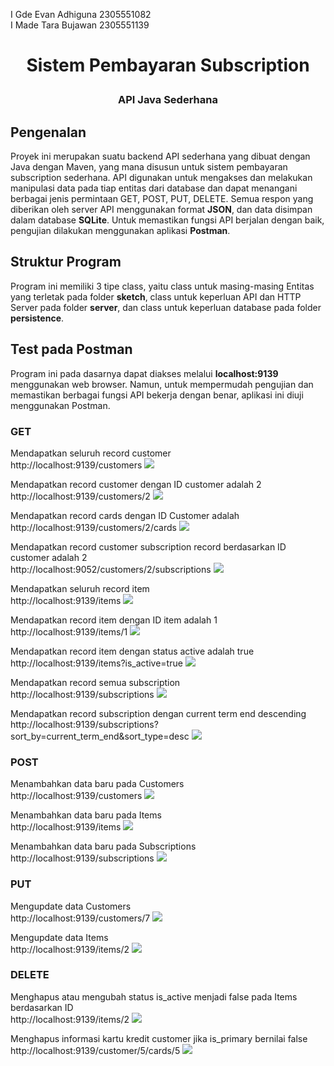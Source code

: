 I Gde Evan Adhiguna  2305551082 <br>
I Made Tara Bujawan  2305551139 <br>

# <p align="center">**Sistem Pembayaran Subscription**<p>
### <p align="center">API Java Sederhana</p>

## Pengenalan
Proyek ini merupakan suatu backend API sederhana yang dibuat dengan Java dengan Maven, yang mana disusun untuk sistem pembayaran subscription sederhana. API digunakan untuk mengakses dan melakukan manipulasi data pada tiap entitas dari database dan dapat menangani berbagai jenis permintaan GET, POST, PUT, DELETE. Semua respon yang diberikan oleh server API menggunakan format **JSON**, dan data disimpan dalam database **SQLite**. Untuk memastikan fungsi API berjalan dengan baik, pengujian dilakukan menggunakan aplikasi **Postman**.

## Struktur Program
Program ini memiliki 3 tipe class, yaitu class untuk masing-masing Entitas yang terletak pada folder **sketch**, class untuk keperluan API dan HTTP Server pada folder **server**, dan class untuk keperluan database pada folder **persistence**.

## Test pada Postman
Program ini pada dasarnya dapat diakses melalui **localhost:9139** menggunakan web browser. Namun, untuk mempermudah pengujian dan memastikan berbagai fungsi API bekerja dengan benar, aplikasi ini diuji menggunakan Postman. 

### GET
Mendapatkan seluruh record customer </br>
http://localhost:9139/customers
<img src = "Image/getCustomer.jpeg">

Mendapatkan record customer dengan ID customer adalah 2 </br>
http://localhost:9139/customers/2
<img src = "Image/getCustomerId.jpeg">

Mendapatkan record cards dengan ID Customer adalah </br>
http://localhost:9139/customers/2/cards
<img src = "Image/getCustomersIdCards.jpeg">

Mendapatkan record customer subscription record berdasarkan ID customer adalah 2 </br>
http://localhost:9052/customers/2/subscriptions
<img src = "Image/GETCustomerIdSubs.jpeg">

Mendapatkan seluruh record item </br>
http://localhost:9139/items
<img src = "Image/GETitems.jpeg">

Mendapatkan record item dengan ID item adalah 1 </br>
http://localhost:9139/items/1
<img src = "Image/GETitems_id.jpeg">

Mendapatkan record item dengan status active adalah true </br>
http://localhost:9139/items?is_active=true
<img src = "Image/GETitemsis_active=true.jpeg">

Mendapatkan record semua subscription </br>
http://localhost:9139/subscriptions
<img src = "Image/GETsubscriptions.jpeg">

Mendapatkan record subscription dengan current term end descending </br>
http://localhost:9139/subscriptions?sort_by=current_term_end&sort_type=desc
<img src = "Image/GETsubscriptionsdesc.jpeg">


### POST
Menambahkan data baru pada Customers </br>
http://localhost:9139/customers
<img src = "Image/POSTcustomers.jpeg">

Menambahkan data baru pada Items </br>
http://localhost:9139/items
<img src = "Image/POST items.jpeg">

Menambahkan data baru pada Subscriptions </br>
http://localhost:9139/subscriptions
<img src = "Image/postSubscription.jpeg">
<br/>



### PUT
Mengupdate data Customers </br>
http://localhost:9139/customers/7
<img src = "Image/putCustomerId.jpeg">

Mengupdate data Items </br>
http://localhost:9139/items/2
<img src = "Image/PUT items_id.jpeg">

### DELETE
Menghapus atau mengubah status is_active menjadi false pada Items berdasarkan ID </br>
http://localhost:9139/items/2
<img src = "Image/deleteItemsId.jpeg">

Menghapus informasi kartu kredit customer jika is_primary bernilai false </br>
http://localhost:9139/customer/5/cards/5
<img src = "Image/deleteCustomerCard.jpeg">

